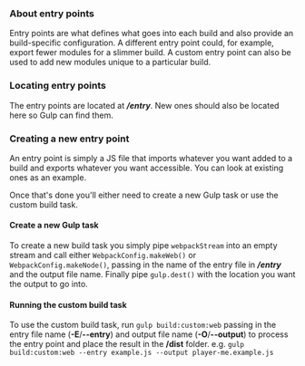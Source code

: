### About entry points
Entry points are what defines what goes into each build and also provide
an build-specific configuration.
A different entry point could, for example, export fewer modules for a slimmer build.
A custom entry point can also be used to add new modules unique to a particular build.

### Locating entry points
The entry points are located at ***/entry***. 
New ones should also be located here so Gulp can find them.

### Creating a new entry point
An entry point is simply a JS file that imports whatever you want added to a build
and exports whatever you want accessible. You can look at existing ones as an example.

Once that's done you'll either need to create a new Gulp task or use the custom build task.

#### Create a new Gulp task
To create a new build task you simply pipe `webpackStream` into an empty stream
and call either `WebpackConfig.makeWeb()` or `WebpackConfig.makeNode()`, 
passing in the name of the entry file in ***/entry*** and the output file name.
Finally pipe `gulp.dest()` with the location you want the output to go into.

#### Running the custom build task
To use the custom build task, run `gulp build:custom:web` passing in the entry file name 
(**-E**/**--entry**) and output file name (**-O**/**--output**) to process 
the entry point and place the result in the **/dist** folder.
e.g. `gulp build:custom:web --entry example.js --output player-me.example.js`